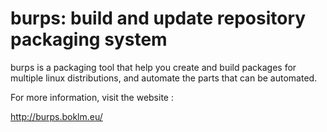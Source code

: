 burps: build and update repository packaging system
===================================================

burps is a packaging tool that help you create and build packages for
multiple linux distributions, and automate the parts that can be
automated.

For more information, visit the website :

  http://burps.boklm.eu/

